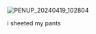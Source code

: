 ![PENUP_20240419_102804](https://github.com/yeetssite/yeets-sheets/assets/165838639/2ba9ab1a-0d09-4f29-9fce-4279943902d5)

i sheeted my pants
